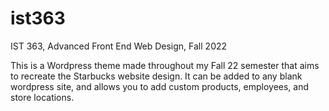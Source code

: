 # ist363
IST 363, Advanced Front End Web Design, Fall 2022

This is a Wordpress theme made throughout my Fall 22 semester that aims to recreate the Starbucks website design. It can be added to any blank wordpress site, and allows you to add custom products, employees, and store locations.
